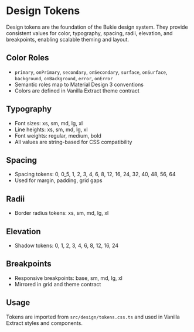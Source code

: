 # Design Tokens

Design tokens are the foundation of the Bukie design system. They provide consistent values for color, typography, spacing, radii, elevation, and breakpoints, enabling scalable theming and layout.

## Color Roles
- `primary`, `onPrimary`, `secondary`, `onSecondary`, `surface`, `onSurface`, `background`, `onBackground`, `error`, `onError`
- Semantic roles map to Material Design 3 conventions
- Colors are defined in Vanilla Extract theme contract

## Typography
- Font sizes: xs, sm, md, lg, xl
- Line heights: xs, sm, md, lg, xl
- Font weights: regular, medium, bold
- All values are string-based for CSS compatibility

## Spacing
- Spacing tokens: 0, 0_5, 1, 2, 3, 4, 6, 8, 12, 16, 24, 32, 40, 48, 56, 64
- Used for margin, padding, grid gaps

## Radii
- Border radius tokens: xs, sm, md, lg, xl

## Elevation
- Shadow tokens: 0, 1, 2, 3, 4, 6, 8, 12, 16, 24

## Breakpoints
- Responsive breakpoints: base, sm, md, lg, xl
- Mirrored in grid and theme contract

## Usage
Tokens are imported from `src/design/tokens.css.ts` and used in Vanilla Extract styles and components.
